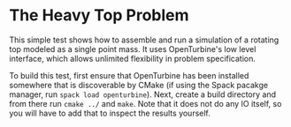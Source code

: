 # The Heavy Top Problem

This simple test shows how to assemble and run a simulation of a rotating top modeled as a single point mass.
It uses OpenTurbine's low level interface, which allows unlimited flexibility in problem specification.


To build this test, first ensure that OpenTurbine has been installed somewhere that is discoverable by CMake (if using the Spack pacakge manager, run `spack load openturbine`).
Next, create a build directory and from there run `cmake ../` and `make`.
Note that it does not do any IO itself, so you will have to add that to inspect the results yourself.
